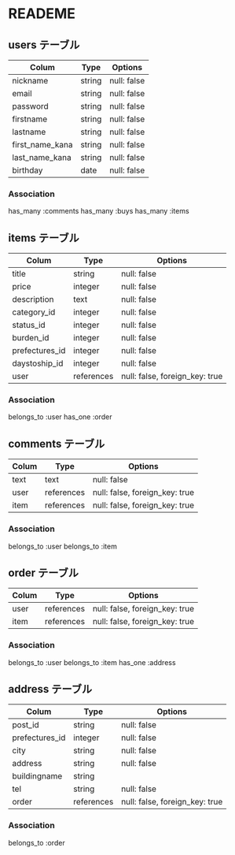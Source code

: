 # READEME

## users テーブル

| Colum           | Type   | Options     |
| --------------- | ------ | ----------- |
| nickname        | string | null: false |
| email           | string | null: false |
| password        | string | null: false |
| firstname       | string | null: false |
| lastname        | string | null: false |
| first_name_kana | string | null: false |
| last_name_kana  | string | null: false |
| birthday        | date	 | null: false |

### Association
  has_many :comments
  has_many :buys
  has_many :items

## items テーブル

| Colum           | Type          | Options                        |
| --------------- | ------------- | -------------------------------|
| title           | string        | null: false                    |
| price           | integer        | null: false                    |
| description     | text          | null: false                    |
| category_id     | integer       | null: false                    |
| status_id       | integer       | null: false                    |
| burden_id       | integer       | null: false                    |
| prefectures_id | integer       | null: false                     |
| daystoship_id   | integer       | null: false                    |
| user            | references    | null: false, foreign_key: true |
   

   ### Association
   belongs_to :user
   has_one :order

## comments テーブル

| Colum | Type       | Options                        |
| ----- | ---------- | -------------------------------|
| text  | text       | null: false                    |
| user  | references | null: false, foreign_key: true |
| item  | references | null: false, foreign_key: true |


  ### Association
  belongs_to :user
  belongs_to :item

## order テーブル

| Colum | Type       | Options                        |
| ----- | ---------- | -------------------------------|
| user  | references | null: false, foreign_key: true |
| item  | references | null: false, foreign_key: true |


  ### Association
  belongs_to :user
  belongs_to :item
  has_one :address

## address テーブル

| Colum          | Type       | Options                        |
| -------------- | ---------- | ------------------------------ |
| post_id        | string     | null: false                    |
| prefectures_id | integer    | null: false                    |
| city           | string     | null: false                    |
| address        | string     | null: false                    |
| buildingname   | string     |                                |
| tel            | string     | null: false                    |
| order          | references | null: false, foreign_key: true |

  ### Association
  belongs_to :order
